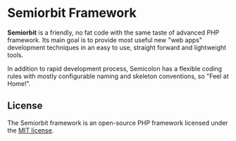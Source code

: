 # Semiorbit Framework

**Semiorbit** is a friendly, no fat code with the same taste of advanced PHP framework. Its main goal is to provide most
useful new "web apps" development techniques in an easy to use, straight forward and lightweight tools. 

In addition to rapid development process, Semicolon has a flexible coding rules with mostly configurable naming and 
skeleton conventions, so "Feel at Home!".

## License

The Semiorbit framework is an open-source PHP framework licensed under the [MIT license](http://opensource.org/licenses/MIT).